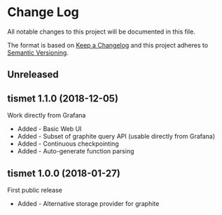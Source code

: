 ﻿<!--
Copyright Glen Knowles 2018.
Distributed under the Boost Software License, Version 1.0.
-->

# Change Log
All notable changes to this project will be documented in this file.

The format is based on [Keep a Changelog](http://keepachangelog.com/)
and this project adheres to [Semantic Versioning](http://semver.org/).

## Unreleased

## tismet 1.1.0 (2018-12-05)
Work directly from Grafana
- Added - Basic Web UI
- Added - Subset of graphite query API (usable directly from Grafana)
- Added - Continuous checkpointing
- Added - Auto-generate function parsing

## tismet 1.0.0 (2018-01-27)
First public release
- Added - Alternative storage provider for graphite
